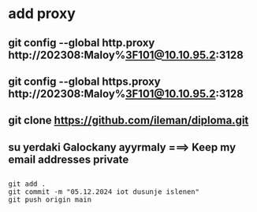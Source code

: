 # add proxy 
## git config --global http.proxy http://202308:Maloy%3F101@10.10.95.2:3128
## git config --global https.proxy http://202308:Maloy%3F101@10.10.95.2:3128
## git clone https://github.com/ileman/diploma.git

## su yerdaki Galockany ayyrmaly ===> Keep my email addresses private


##
##
<pre>
git add .
git commit -m "05.12.2024 iot dusunje islenen"
git push origin main
</pre>
##
